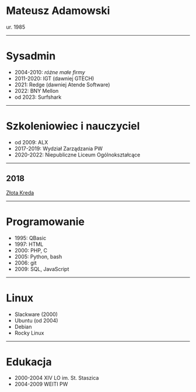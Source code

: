 # Mateusz Adamowski

ur. 1985

------
# Sysadmin

- 2004-2010: _różne małe firmy_
- 2011-2020: IGT (dawniej GTECH)
- 2021: Redge (dawniej Atende Software)
- 2022: BNY Mellon
- od 2023: Surfshark

------
# Szkoleniowiec i nauczyciel

- od 2009: ALX
- 2017-2019: Wydział Zarządzania PW
- 2020-2022: Niepubliczne Liceum Ogólnokształcące

---
## 2018

[Złota Kreda](https://www.wz.pw.edu.pl/Wydzial/Aktualnosci/Archiwum/Gala-Zlotej-Kredy-2018)

------
# Programowanie

- 1995: QBasic
- 1997: HTML
- 2000: PHP, C
- 2005: Python, bash
- 2006: git
- 2009: SQL, JavaScript

------
# Linux

- Slackware (2000)
- Ubuntu (od 2004)
- Debian
- Rocky Linux

------
# Edukacja

- 2000-2004 XIV LO im. St. Staszica
- 2004-2009 WEITI PW


